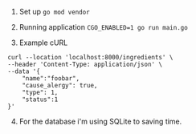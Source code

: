 1. Set up
```go mod vendor```

2. Running application
```CGO_ENABLED=1 go run main.go```

3. Example cURL
``` 
curl --location 'localhost:8000/ingredients' \
--header 'Content-Type: application/json' \
--data '{
    "name":"foobar",
    "cause_alergy": true,
    "type": 1,
    "status":1
}'
```

4. For the database i'm using SQLite to saving time.